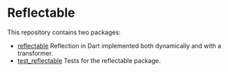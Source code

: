 # Reflectable
This repository contains two packages:
- [reflectable](reflectable/) Reflection in Dart implemented both dynamically
  and with a transformer.
- [test_reflectable](test_reflectable/) Tests for the reflectable package.